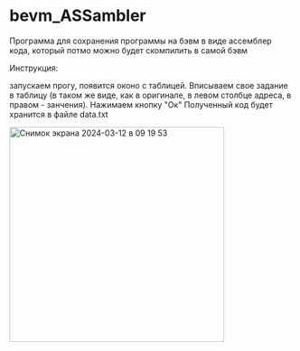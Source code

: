 # bevm_ASSambler
Программа для сохранения программы на бэвм в виде ассемблер кода, который потмо можно будет скомпилить в самой бэвм

Инструкция:

запускаем прогу, появится оконо с таблицей. 
Вписываем свое задание в таблицу (в таком же виде, как в оригинале, в левом столбце адреса, в правом - занчения).
Нажимаем кнопку "Ок"
Полученный код будет хранится в файле data.txt


<img width="380" alt="Снимок экрана 2024-03-12 в 09 19 53" src="https://github.com/DopleZZ/bevm_ASSambler/assets/109616806/3459a097-a67d-40c6-b707-995cfc43feea">
